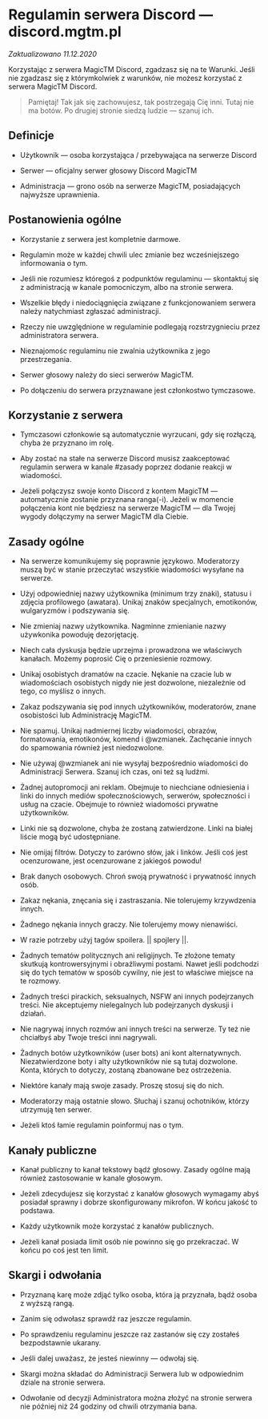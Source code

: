 # Regulamin serwera Discord — discord.mgtm.pl

_Zaktualizowano 11.12.2020_

Korzystając z serwera MagicTM Discord, zgadzasz się na te Warunki. Jeśli nie zgadzasz się z którymkolwiek z warunków, nie możesz korzystać z serwera MagicTM Discord.

> Pamiętaj! Tak jak się zachowujesz, tak postrzegają Cię inni. Tutaj nie ma botów. Po drugiej stronie siedzą ludzie — szanuj ich.

## Definicje

- Użytkownik — osoba korzystająca / przebywająca na serwerze Discord

- Serwer — oficjalny serwer głosowy Discord MagicTM

- Administracja — grono osób na serwerze MagicTM, posiadających najwyższe uprawnienia.

## Postanowienia ogólne

- Korzystanie z serwera jest kompletnie darmowe.

- Regulamin może w każdej chwili ulec zmianie bez wcześniejszego informowania o tym.

- Jeśli nie rozumiesz któregoś z podpunktów regulaminu — skontaktuj się z administracją w kanale pomocniczym, albo na stronie serwera.

- Wszelkie błędy i niedociągnięcia związane z funkcjonowaniem serwera należy natychmiast zgłaszać administracji.

- Rzeczy nie uwzględnione w regulaminie podlegają rozstrzygnieciu przez administratora serwera.

- Nieznajomośc regulaminu nie zwalnia użytkownika z jego przestrzegania.

- Serwer głosowy należy do sieci serwerów MagicTM.

- Po dołączeniu do serwera przyznawane jest członkostwo tymczasowe.

## Korzystanie z serwera

- Tymczasowi członkowie są automatycznie wyrzucani, gdy się rozłączą, chyba że przyznano im rolę.

- Aby zostać na stałe na serwerze Discord musisz zaakceptować regulamin serwera w kanale #zasady poprzez dodanie reakcji w wiadomości.

- Jeżeli połączysz swoje konto Discord z kontem MagicTM — automatycznie zostanie przyznana ranga(-i). Jeżeli w momencie połączenia kont nie będziesz na serwerze MagicTM — dla Twojej wygody dołączymy na serwer MagicTM dla Ciebie.

## Zasady ogólne

- Na serwerze komunikujemy się poprawnie językowo. Moderatorzy muszą być w stanie przeczytać wszystkie wiadomości wysyłane na serwerze.

- Użyj odpowiedniej nazwy użytkownika (minimum trzy znaki), statusu i zdjęcia profilowego (awatara). Unikaj znaków specjalnych, emotikonów, wulgaryzmów i podszywania się.

- Nie zmieniaj nazwy użytkownika. Nagminne zmienianie nazwy używkonika powoduję dezorjętację.

- Niech cała dyskusja będzie uprzejma i prowadzona we właściwych kanałach. Możemy poprosić Cię o przeniesienie rozmowy.

- Unikaj osobistych dramatów na czacie. Nękanie na czacie lub w wiadomościach osobistych nigdy nie jest dozwolone, niezależnie od tego, co myślisz o innych.

- Zakaz podszywania się pod innych użytkowników, moderatorów, znane osobistości lub Administrację MagicTM.

- Nie spamuj. Unikaj nadmiernej liczby wiadomości, obrazów, formatowania, emotikonów, komend i @wzmianek. Zachęcanie innych do spamowania również jest niedozwolone.

- Nie używaj @wzmianek ani nie wysyłaj bezpośrednio wiadomości do Administracji Serwera. Szanuj ich czas, oni też są ludźmi.

- Żadnej autopromocji ani reklam. Obejmuje to niechciane odniesienia i linki do innych mediów społecznościowych, serwerów, społeczności i usług na czacie. Obejmuje to również wiadomości prywatne użytkowników.

- Linki nie są dozwolone, chyba że zostaną zatwierdzone. Linki na białej liście mogą być udostępniane.

- Nie omijaj filtrów. Dotyczy to zarówno słów, jak i linków. Jeśli coś jest ocenzurowane, jest ocenzurowane z jakiegoś powodu!

- Brak danych osobowych. Chroń swoją prywatność i prywatność innych osób.

- Zakaz nękania, znęcania się i zastraszania. Nie tolerujemy krzywdzenia innych.

- Żadnego nękania innych graczy. Nie tolerujemy mowy nienawiści.

- W razie potrzeby użyj tagów spoilera. || spojlery ||.

- Żadnych tematów politycznych ani religijnych. Te złożone tematy skutkują kontrowersyjnymi i obraźliwymi postami. Nawet jeśli podchodzi się do tych tematów w sposób cywilny, nie jest to właściwe miejsce na te rozmowy.

- Żadnych treści pirackich, seksualnych, NSFW ani innych podejrzanych treści. Nie akceptujemy nielegalnych lub podejrzanych dyskusji i działań.

- Nie nagrywaj innych rozmów ani innych treści na serwerze. Ty też nie chciałbyś aby Twoje treści inni nagrywali.

- Żadnych botów użytkowników (user bots) ani kont alternatywnych. Niezatwierdzone boty i alty użytkowników nie są tutaj dozwolone. Konta, których to dotyczy, zostaną zbanowane bez ostrzeżenia.

- Niektóre kanały mają swoje zasady. Proszę stosuj się do nich.

- Moderatorzy mają ostatnie słowo. Słuchaj i szanuj ochotników, którzy utrzymują ten serwer.

- Jeżeli ktoś łamie regulamin poinformuj nas o tym.

## Kanały publiczne

- Kanał publiczny to kanał tekstowy bądź głosowy. Zasady ogólne mają również zastosowanie w kanale głosowym.

- Jeżeli zdecydujesz się korzystać z kanałów głosowych wymagamy abyś posiadał sprawny i dobrze skonfigurowany mikrofon. W końcu jakość to podstawa.

- Każdy użytkownik może korzystać z kanałów publicznych.

- Jeżeli kanał posiada limit osób nie powinno się go przekraczać. W końcu po coś jest ten limit.

## Skargi i odwołania

- Przyznaną karę może zdjąć tylko osoba, która ją przyznała, bądź osoba z wyższą rangą.

- Zanim się odwołasz sprawdź raz jeszcze regulamin.

- Po sprawdzeniu regulaminu jeszcze raz zastanów się czy zostałeś bezpodstawnie ukarany.

- Jeśli dalej uważasz, że jesteś niewinny — odwołaj się.

- Skargi można składać do Administracji Serwera lub w odpowiednim dziale na stronie serwera.

- Odwołanie od decyzji Administratora można złożyć na stronie serwera nie później niż 24 godziny od chwili otrzymania bana.
